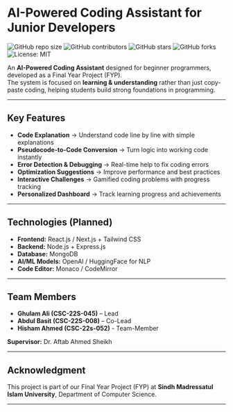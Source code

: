 # AI-Powered Coding Assistant for Junior Developers  

![GitHub repo size](https://img.shields.io/github/repo-size/USERNAME/Ai-Coding-Assistant-FYP)
![GitHub contributors](https://img.shields.io/github/contributors/USERNAME/Ai-Coding-Assistant-FYP)
![GitHub stars](https://img.shields.io/github/stars/USERNAME/Ai-Coding-Assistant-FYP?style=social)
![GitHub forks](https://img.shields.io/github/forks/USERNAME/Ai-Coding-Assistant-FYP?style=social)
![License: MIT](https://img.shields.io/badge/License-MIT-green.svg)

An **AI-Powered Coding Assistant** designed for beginner programmers, developed as a Final Year Project (FYP).  
The system is focused on **learning & understanding** rather than just copy-paste coding, helping students build strong foundations in programming.  

---

##  Key Features  
-  **Code Explanation** → Understand code line by line with simple explanations  
-  **Pseudocode-to-Code Conversion** → Turn logic into working code instantly  
-  **Error Detection & Debugging** → Real-time help to fix coding errors  
-  **Optimization Suggestions** → Improve performance and best practices  
-  **Interactive Challenges** → Gamified coding problems with progress tracking  
-  **Personalized Dashboard** → Track learning progress and achievements  

---

##  Technologies (Planned)  
- **Frontend:** React.js / Next.js + Tailwind CSS  
- **Backend:** Node.js + Express.js  
- **Database:** MongoDB  
- **AI/ML Models:** OpenAI / HuggingFace for NLP  
- **Code Editor:** Monaco / CodeMirror  

---

##  Team Members  
- **Ghulam Ali (CSC-22S-045)** – Lead  
- **Abdul Basit (CSC-22S-008)** – Co-Lead
- **Hisham Ahmed (CSC-22s-052)** - Team-Member

**Supervisor:** Dr. Aftab Ahmed Sheikh  

---

##  Acknowledgment  
This project is part of our Final Year Project (FYP) at **Sindh Madressatul Islam University**, Department of Computer Science.  

---

